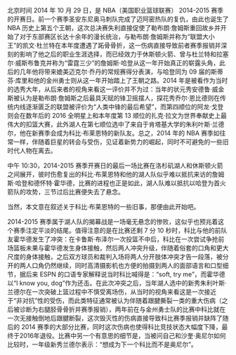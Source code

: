 北京时间 2014 年 10 月 29 日，是 NBA（美国职业篮球联赛） 2014-2015 赛季的开赛日。前一个赛季圣安东尼奥马刺队完成了迈阿密热队的复仇，由此也诞生了 NBA 历史上第五个王朝，这次总决赛失利直接促使了勒布朗·詹姆斯重回故乡并开始了对于东部赛区长达十余年的漫长统治，与勒布朗·詹姆斯并称为“联盟大小王”的凯文·杜兰特在本年度遭遇了跖骨骨折，这一伤病直接导致前者赛季报销并深刻的影响了他之后的职业生涯选择，而已经效力于休斯顿火箭、曾与杜兰特和拉塞尔·威斯布鲁克并称为“雷霆三少”的詹姆斯·哈登从这一年开始真正的崭露头角，此后的几年他将带来媲美迈克尔·乔丹的常规赛得分表演，与哈登同为 09 届的斯蒂芬·库里和他的金州勇士则从这一年开始踏上了王朝之路。2014 年是被看作为当时的选秀大年，从后来者的视角来看这一评价并不为过：当年的状元秀安德鲁·威金斯被认为是勒布朗·詹姆斯之后最具天赋的锋卫摇摆人，探花秀乔尔·恩比德则在传统内线逐渐匮乏的联盟被评价为“人类中锋的最后希望”，而第四顺位的阿龙·戈登则会在数年后的 2016 全明星上和本年度第 13 顺位的扎克·拉文为世界奉献史上最伟大的扣篮大赛，此外湖人在第七顺位选中了来自于肯塔基大学的朱利叶斯·兰德尔，他在新赛季会成为科比·布莱恩特的新队友。总之，2014 年的 NBA 赛季如往常一样，伴随着巨星的转会与受伤，见证着新势力的崛起，同时不可避免的一些旧时代人物在离去。

中午 10:30，2014-2015 赛季开赛日的最后一场比赛在洛杉矶湖人和休斯顿火箭之间展开，彼时伤愈复出的科比·布莱恩特和他的湖人队似乎难以抵抗来访的詹姆斯·哈登和德怀特·霍华德，比赛的进程也正是如此，湖人队难以抵抗以哈登为首火箭队的攻势，三节过后比赛便失去了悬念。

当然，本文意在叙述关于科比·布莱恩特的一些旧事，那便由此开始吧。

2014-2015 赛季属于湖人队的揭幕战是一场毫无悬念的惨败，这似乎也预兆着这个赛季注定平淡的结尾。值得注意的是在比赛还剩 7 分 10 秒时，科比与他的前队友霍华德发生了冲突：在卡鲁斯·布泽尔一次投篮不中后，科比在一次尝试争抢前场篮板未果与霍华德发生身体接触，然后两人冲突升级，伴随着俗套的口角和更大尺度的身体接触，之后双方球员和裁判入场将两人分开肢体冲突才告一段落，被分开的两人口角仍然继续，同时高清摄影机也方便的拍摄到两人的面部语言和口型细节，据后来 ESPN 的口语专家解释说当时科比喊得是：“soft, try me”，而霍华德以“I know you, dog”作为还击。在此次冲突之后，当年湖人选中的新秀朱利叶斯·兰德尔在一次突破上篮过程中不慎受离场伤，从当时的视角来看这是一次接近于“非对抗”性的受伤，而此类特征通常被认为伴随着跟腱撕裂一类的重大伤病（之后被诊断为右腿胫骨骨折并赛季报销），两年前在与金州勇士队的比赛中科比就在一次无接触倒地后跟腱断裂，这次毁灭性的伤病直接导致科比赛季报销并缺阵了随后的 2014 赛季的大部分比赛，同时这次伤病也使得科比竞技状态大幅度下降，最终于2016年退役。比赛中另一个有意思的细节是，当被问自己和沙奎·奥尼尔如何比较时，一年级新秀兰德尔表示：“想成为下一个科比而不是奥尼尔”。
